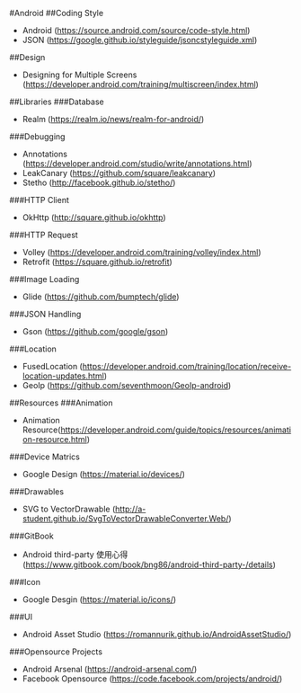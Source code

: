 #Android
##Coding Style
- Android (https://source.android.com/source/code-style.html)
- JSON (https://google.github.io/styleguide/jsoncstyleguide.xml)

##Design
- Designing for Multiple Screens (https://developer.android.com/training/multiscreen/index.html)

##Libraries
###Database
- Realm (https://realm.io/news/realm-for-android/)

###Debugging
- Annotations (https://developer.android.com/studio/write/annotations.html)
- LeakCanary (https://github.com/square/leakcanary)
- Stetho (http://facebook.github.io/stetho/)

###HTTP Client
- OkHttp (http://square.github.io/okhttp)

###HTTP Request
- Volley (https://developer.android.com/training/volley/index.html)
- Retrofit (https://square.github.io/retrofit)

###Image Loading
- Glide (https://github.com/bumptech/glide)

###JSON Handling
- Gson (https://github.com/google/gson)

###Location
- FusedLocation
(https://developer.android.com/training/location/receive-location-updates.html)
- GeoIp (https://github.com/seventhmoon/GeoIp-android)

##Resources
###Animation
- Animation Resource(https://developer.android.com/guide/topics/resources/animation-resource.html)

###Device Matrics
- Google Design (https://material.io/devices/)

###Drawables
- SVG to VectorDrawable (http://a-student.github.io/SvgToVectorDrawableConverter.Web/)

###GitBook
- Android third-party 使用心得 (https://www.gitbook.com/book/bng86/android-third-party-/details)

###Icon
- Google Desgin (https://material.io/icons/)

###UI
- Android Asset Studio (https://romannurik.github.io/AndroidAssetStudio/)

###Opensource Projects
- Android Arsenal (https://android-arsenal.com/)
- Facebook Opensource (https://code.facebook.com/projects/android/)









